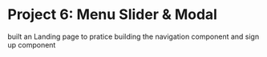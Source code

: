# Project 6: Menu Slider & Modal

built an Landing page to pratice building the navigation component and sign up component

